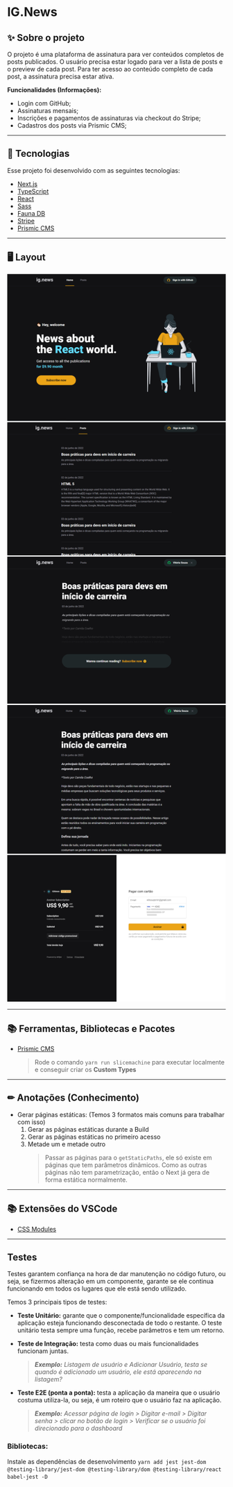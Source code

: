 # IG.News

## ✨ **Sobre o projeto**

O projeto é uma plataforma de assinatura para ver conteúdos completos de posts publicados.
O usuário precisa estar logado para ver a lista de posts e o preview de cada post. Para ter acesso ao conteúdo completo de cada post, a assinatura precisa estar ativa.

**Funcionalidades (Informações):**

- Login com GitHub;
- Assinaturas mensais;
- Inscrições e pagamentos de assinaturas via checkout do Stripe;
- Cadastros dos posts via Prismic CMS;

---

## 🚀 Tecnologias

Esse projeto foi desenvolvido com as seguintes tecnologias:

- [Next.js](https://nextjs.org/)
- [TypeScript](https://www.typescriptlang.org/)
- [React](https://reactjs.org)
- [Sass](https://sass-lang.com/)
- [Fauna DB](https://fauna.com/)
- [Stripe](https://stripe.com/br)
- [Prismic CMS](https://prismic.io/)

---

## 🖥 **Layout**

![Home](./docs/images/home.png)
![Posts](./docs/images/posts.png)
![Post Preview](./docs/images/post-preview.png)
![Post](./docs/images/post.png)
![Subscription - Stripe Checkout](./docs/images/stripe-checkout.png)

---

## 📚 **Ferramentas, Bibliotecas e Pacotes**

- [Prismic CMS](https://prismic.io/)
  > Rode o comando `yarn run slicemachine` para executar localmente e conseguir criar os **Custom Types**

---

## ✏ **Anotações (Conhecimento)**

- Gerar páginas estáticas: (Temos 3 formatos mais comuns para trabalhar com isso)
  1.  Gerar as páginas estáticas durante a Build
  2.  Gerar as páginas estáticas no primeiro acesso
  3.  Metade um e metade outro
      > Passar as páginas para o `getStaticPaths`, ele só existe em páginas que tem parâmetros dinâmicos. Como as outras páginas não tem parametrização, então o Next já gera de forma estática normalmente.

---

## 📚 **Extensões do VSCode**

- [CSS Modules](https://marketplace.visualstudio.com/items?itemName=clinyong.vscode-css-modules)

---

## **Testes**

Testes garantem confiança na hora de dar manutenção no código futuro, ou seja, se fizermos alteração em um componente, garante se ele continua funcionando em todos os lugares que ele está sendo utilizado.

Temos 3 principais tipos de testes:

- **Teste Unitário:** garante que o componente/funcionalidade específica da aplicação esteja funcionando desconectada de todo o restante. O teste unitário testa sempre uma função, recebe parâmetros e tem um retorno.

- **Teste de Integração:** testa como duas ou mais funcionalidades funcionam juntas.

  > _**Exemplo:** Listagem de usuário e Adicionar Usuário, testa se quando é adicionado um usuário, ele está aparecendo na listagem?_

- **Teste E2E (ponta a ponta):** testa a aplicação da maneira que o usuário costuma utiliza-la, ou seja, é um roteiro que o usuário faz na aplicação.

  > _**Exemplo:** Acessar página de login > Digitar e-mail > Digitar senha > clicar no botão de login > Verificar se o usuário foi direcionado para o dashboard_

### **Bibliotecas:**

Instale as dependências de desenvolvimento `yarn add jest jest-dom @testing-library/jest-dom @testing-library/dom @testing-library/react babel-jest -D`
